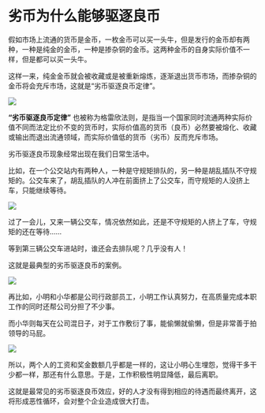 # 劣币为什么能够驱逐良币

假如市场上流通的货币是金币，一枚金币可以买一头牛，但是发行的金币却有两种，一种是纯金的金币，一种是掺杂铜的金币。这两种金币的自身实际价值不一样，但是都可以买一头牛。

这样一来，纯金金币就会被收藏或是被重新熔炼，逐渐退出货币市场，而掺杂铜的金币将会充斥市场，这就是“劣币驱逐良币定律”。

![](5069ac228e20495aba0da4b2387d1e88-20220205172228-q13ie0a.jpg)

 **“劣币驱逐良币定律”** 也被称为格雷欣法则，是指当一个国家同时流通两种实际价值不同而法定比价不变的货币时，实际价值高的货币（良币）必然要被熔化、收藏或输出而退出流通领域，而实际价值低的货币（劣币）反而充斥市场。

劣币驱逐良币现象经常出现在我们日常生活中。

比如，在一个公交站内有两种人，一种是守规矩排队的，另一种是胡乱插队不守规矩的。公交车来了，胡乱插队的人冲在前面挤上了公交车，而守规矩的人没挤上车，只能继续等待。

![](1317080412dc49c1822948a9623a88be-20220205172228-cn5oani.jpg)

过了一会儿，又来一辆公交车，情况依然如此，还是不守规矩的人挤上了车，守规矩的还在等待……

等到第三辆公交车进站时，谁还会去排队呢？几乎没有人！

这就是最典型的劣币驱逐良币的案例。

![](378ee986569b4d4390110e20497c449e-20220205172228-6ryhzff.gif)

再比如，小明和小华都是公司行政部员工，小明工作认真努力，在高质量完成本职工作的同时还帮公司分担了不少事。

而小华则每天在公司混日子，对于工作敷衍了事，能偷懒就偷懒，但是非常善于拍领导的马屁。

![](80e21248fbb34f37968a48635bc6b4bd-20220205172228-ub3xotd.jpg)

所以，两个人的工资和奖金数额几乎都是一样的，这让小明心生埋怨，觉得干多干少都一样，那还有什么意思。于是，工作积极性明显降低，最后离职。

这就是最常见的劣币驱逐良币效应，好的人才没有得到相应的待遇而最终离开，这将形成恶性循环，会对整个企业造成很大打击。
